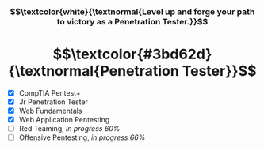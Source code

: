 <h3 align="center"> $$\textcolor{white}{\textnormal{Level up and forge your path to victory as a Penetration Tester.}}$$ </h3>
<h1 align="center"> $$\textcolor{#3bd62d}{\textnormal{Penetration Tester}}$$ </h1>

- [x] CompTIA Pentest+
- [x] Jr Penetration Tester
- [x] Web Fundamentals
- [x] Web Application Pentesting
- [ ] Red Teaming, <em>in progress 60%</em>
- [ ] Offensive Pentesting, <em>in progress 66%</em>
